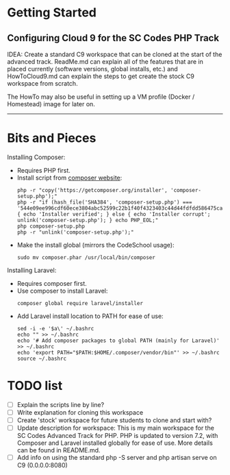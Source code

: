 # Getting Started
## Configuring Cloud 9 for the SC Codes PHP Track

IDEA: Create a standard C9 workspace that can be cloned at the start of the advanced track. ReadMe.md can explain all of the features that are in placed currently (software versions, global installs, etc.) and HowToCloud9.md can explain the steps to get create the stock C9 workspace from scratch.

The HowTo may also be useful in setting up a VM profile (Docker / Homestead) image for later on.

-----
# Bits and Pieces
Installing Composer:
* Requires PHP first.
* Install script from [composer website](https://getcomposer.org/download/):
    ```
    php -r "copy('https://getcomposer.org/installer', 'composer-setup.php');"
    php -r "if (hash_file('SHA384', 'composer-setup.php') === '544e09ee996cdf60ece3804abc52599c22b1f40f4323403c44d44fdfdd586475ca9813a858088ffbc1f233e9b180f061') { echo 'Installer verified'; } else { echo 'Installer corrupt'; unlink('composer-setup.php'); } echo PHP_EOL;"
    php composer-setup.php
    php -r "unlink('composer-setup.php');"  
    ```
* Make the install global (mirrors the CodeSchool usage): 
    ```
    sudo mv composer.phar /usr/local/bin/composer
    ```

Installing Laravel:
* Requires composer first.
* Use composer to install Laravel: 
    ```
    composer global require laravel/installer
    ```
* Add Laravel install location to PATH for ease of use:
    ```
    sed -i -e '$a\' ~/.bashrc
    echo "" >> ~/.bashrc
    echo '# Add composer packages to global PATH (mainly for Laravel)' >> ~/.bashrc
    echo 'export PATH="$PATH:$HOME/.composer/vendor/bin"' >> ~/.bashrc
    source ~/.bashrc
    ```

# TODO list
- [ ] Explain the scripts line by line?
- [ ] Write explanation for cloning this workspace
- [ ] Create 'stock' workspace for future students to clone and start with?
- [ ] Update description for workspace:
        This is my main workspace for the SC Codes Advanced Track for PHP. 
        PHP is updated to version 7.2, with Composer and Laravel installed globally for ease of use. 
        More details can be found in README.md.
- [ ] Add info on using the standard php -S server and php artisan serve on C9 (0.0.0.0:8080)